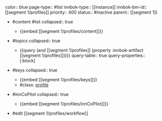 color:: blue
page-type:: #list
innbok-type:: [[instance]]
innbok-bm-id:: [[segment 1/profiles]]
priority:: 400
status:: #inactive
parent:: [[segment 1]]

- #content #list
  collapsed:: true
	- {{embed [[segment 1/profiles/content]]}}
- #topics
   collapsed:: true
    - {{query (and [[segment 1/profiles]] (property :innbok-artifact [[segment 1/profiles]]))}}
      query-table:: true
      query-properties:: [:block]
- #keys
  collapsed:: true
	- {{embed [[segment 1/profiles/keys]]}}
	- #class: [profile](https://go.innbok.com/#/page/innBoK%2Fclass%2Fprofile)
- #innCoPilot
   collapsed:: true
	 - {{embed [[segment 1/profiles/innCoPilot]]}}

- #edit [[segment 1/profiles/workflow]]

